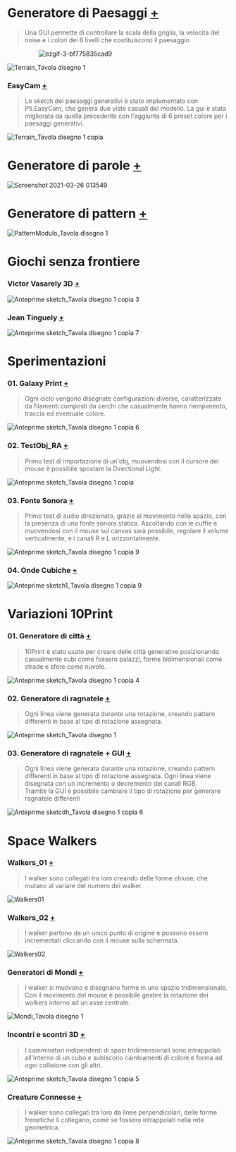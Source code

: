 # Generatore di Paesaggi [+](https://editor.p5js.org/RobertoAlesi/full/_CkIg-A9S)
>Una GUI permette di controllare la scala della griglia, la velocità del noise e i colori dei 6 livelli che costituiscono il paesaggio

&nbsp; &nbsp; &nbsp; &nbsp; &nbsp;&nbsp; &nbsp; &nbsp; &nbsp; &nbsp;![ezgif-3-bf775835cad9](https://user-images.githubusercontent.com/76455356/117050232-6d069b00-ad15-11eb-9cb4-5a3c97f6bf7c.gif)

![Terrain_Tavola disegno 1](https://user-images.githubusercontent.com/76455356/117049253-32503300-ad14-11eb-8a1b-80f0a7cc2305.png)

### EasyCam [+](https://editor.p5js.org/RobertoAlesi/full/GI5SX7wZD)
>Lo sketch dei paesaggi generativi è stato implementato con P5.EasyCam, che genera due viste casuali del modello.
>La gui è stata migliorata da quella precedente con l'aggiunta di 6 preset colore per i paesaggi generativi.

![Terrain_Tavola disegno 1 copia](https://user-images.githubusercontent.com/76455356/117368082-5736d880-aec3-11eb-9387-0db4bfd053b0.png)


# Generatore di parole [+](https://editor.p5js.org/RobertoAlesi/full/yXwQHHwp0)
![Screenshot 2021-03-26 013549](https://user-images.githubusercontent.com/76455356/112560527-b76e3100-8dd3-11eb-8e3f-201c40d99773.png)


# Generatore di pattern [+](https://editor.p5js.org/RobertoAlesi/full/FPuxAqtbw)
![PatternModulo_Tavola disegno 1](https://user-images.githubusercontent.com/76455356/112561935-83483f80-8dd6-11eb-819d-03940c38eeba.png)


# Giochi senza frontiere
### Victor Vasarely 3D [+](https://editor.p5js.org/RobertoAlesi/full/yU2Y_lBqq)
![Anteprime sketch_Tavola disegno 1 copia 3](https://user-images.githubusercontent.com/76455356/114693352-cd5b7b80-9d19-11eb-9d08-fcbfdcb6a90a.png)

### Jean Tinguely [+](https://editor.p5js.org/RobertoAlesi/full/dQpX76My6)
![Anteprime sketch_Tavola disegno 1 copia 7](https://user-images.githubusercontent.com/76455356/114695114-879fb280-9d1b-11eb-8607-f1fca6c65f21.png)


# Sperimentazioni
### 01. Galaxy Print [+](https://editor.p5js.org/RobertoAlesi/full/rDXx8fK8P)
>Ogni ciclo vengono disegnate configurazioni diverse, caratterizzate da filamenti composti da cerchi che casualmente hanno riempimento, traccia ed eventuale colore.

![Anteprime sketch_Tavola disegno 1 copia 6](https://user-images.githubusercontent.com/76455356/114795238-65934800-9d8e-11eb-90c5-bb2a084a0c88.png)

### 02. TestObj_RA [+](https://editor.p5js.org/RobertoAlesi/full/CiaDJjI89)
>Primo test di importazione di un'obj, muovendosi con il cursore del mouse è possibile spostare la Directional Light.

![Anteprime sketch_Tavola disegno 1 copia](https://user-images.githubusercontent.com/76455356/114795669-6a0c3080-9d8f-11eb-8889-03c7dfd90558.png)

### 03. Fonte Sonora [+](https://editor.p5js.org/RobertoAlesi/full/uRUO9Axk3)
>Primo test di audio direzionato, grazie al movimento nello spazio, con la presenza di una fonte sonora statica.
>Ascoltando con le cuffie e muovendosi con il mouse sul canvas sarà possibile, regolare il volume verticalmente, e i canali R e L orizzontalmente.

![Anteprime sketch_Tavola disegno 1 copia 9](https://user-images.githubusercontent.com/76455356/116573164-db5dee80-a90c-11eb-857d-713db5d76012.png)

### 04. Onde Cubiche [+](https://editor.p5js.org/RobertoAlesi/full/4CiKxL7PB)

![Anteprime sketch1_Tavola disegno 1 copia 9](https://user-images.githubusercontent.com/76455356/116577889-2bd74b00-a911-11eb-91fb-70d0cb56b6ac.png)


# Variazioni 10Print
### 01. Generatore di città [+](https://editor.p5js.org/RobertoAlesi/full/SWTgiAhlq)
>10Print è stato usato per creare delle città generative posizionando casualmente cubi come fossero palazzi, forme bidimensionali come strade e sfere come nuvole. 

![Anteprime sketch_Tavola disegno 1 copia 4](https://user-images.githubusercontent.com/76455356/114696559-14973b80-9d1d-11eb-8fd4-4ee0ac9ba642.png)

### 02. Generatore di ragnatele [+](https://editor.p5js.org/RobertoAlesi/full/df5PJE974)
>Ogni linea viene generata durante una rotazione, creando pattern differenti in base al tipo di rotazione assegnata.

![Anteprime sketch_Tavola disegno 1](https://user-images.githubusercontent.com/76455356/114696998-a141f980-9d1d-11eb-9e53-5c37d6d818d2.png)

### 03. Generatore di ragnatele + GUI [+](https://editor.p5js.org/RobertoAlesi/full/VSXAfosgB)
>Ogni linea viene generata durante una rotazione, creando pattern differenti in base al tipo di rotazione assegnata.
>Ogni linea viene disegnata con un incremento o decremento dei canali RGB.  
>Tramite la GUI è possibile cambiare il tipo di rotazione per generare ragnatele differenti

![Anteprime sketcdh_Tavola disegno 1 copia 6](https://user-images.githubusercontent.com/76455356/119820639-fca50100-bef1-11eb-89fa-80bd5b78dec0.png)

# Space Walkers
### Walkers_01 [+](https://editor.p5js.org/alesi.roberto@gmail.com/full/ybRyoYsi3)
>I walker sono collegati tra loro creando delle forme chiuse, che mutano al variare del numero dei walker.

![Walkers01](https://user-images.githubusercontent.com/76455356/111760492-10ebd280-889f-11eb-87c1-d973b904a21d.png)

### Walkers_02 [+](https://editor.p5js.org/alesi.roberto@gmail.com/full/UiPVGFrXP)
>I walker partono da un unico punto di origine e possono essere incrementati cliccando con il mouse sulla schermata.

![Walkers02](https://user-images.githubusercontent.com/76455356/111760516-19dca400-889f-11eb-93d7-01a53314b90f.png)

### Generatori di Mondi [+](https://editor.p5js.org/RobertoAlesi/full/SCKGyH3tV)
>I walker si muovono e disegnano forme in uno spazio tridimensionale.   
Con il movimento del mouse è possibile gestire la rotazione dei wolkers intorno ad un asse centrale.  

![Mondi_Tavola disegno 1](https://user-images.githubusercontent.com/76455356/112563276-55b0c580-8dd9-11eb-84c9-ce3825feed6f.png)

### Incontri e scontri 3D [+](https://editor.p5js.org/RobertoAlesi/full/GbkqFlOmJ)
>I camminatori indipendenti di spazi tridimensionali sono intrappolati all'interno di un cubo e subiscono cambiamenti di colore e forma ad ogni collisione con gli altri.

![Anteprime sketch_Tavola disegno 1 copia 5](https://user-images.githubusercontent.com/76455356/114689722-4a84f180-9d16-11eb-98fa-49701f3151f3.png)

### Creature Connesse [+](https://editor.p5js.org/RobertoAlesi/full/pOekNB1uq)
>I walker sono collegati tra loro da linee perpendicolari, delle forme frenetiche li collegano, come se fossero intrappolati nella rete geometrica.

![Anteprime sketch_Tavola disegno 1 copia 8](https://user-images.githubusercontent.com/76455356/116569401-a3a17780-a909-11eb-9e2a-ab773b19d7a4.png)
